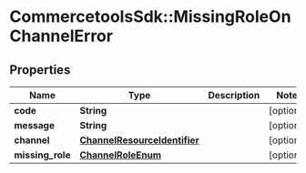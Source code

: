 # CommercetoolsSdk::MissingRoleOnChannelError

## Properties
Name | Type | Description | Notes
------------ | ------------- | ------------- | -------------
**code** | **String** |  | [optional] 
**message** | **String** |  | [optional] 
**channel** | [**ChannelResourceIdentifier**](ChannelResourceIdentifier.md) |  | [optional] 
**missing_role** | [**ChannelRoleEnum**](ChannelRoleEnum.md) |  | [optional] 

